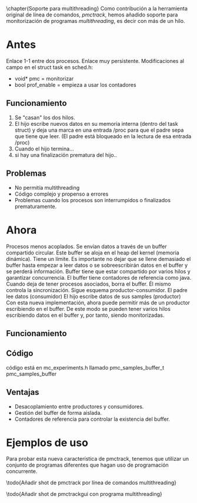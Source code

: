 \chapter{Soporte para multithreading}
Como contribución a la herramienta original de línea de comandos, $pmctrack$, hemos añadido soporte para monitorización de programas *multithreading*, es decir con más de un hilo.

# Antes
Enlace 1-1 entre dos procesos. Enlace muy persistente.
Modificaciones al campo en el struct task en sched.h:
* void* pmc = monitorizar
* bool prof_enable = empieza a usar los contadores
## Funcionamiento
1. Se "casan" los dos hilos.
2. El hijo escribe nuevos datos en su memoria interna (dentro del task struct) y deja una marca en una entrada /proc para que el padre sepa que tiene que leer. (El padre está bloqueado en la lectura de esa entrada /proc)
3. Cuando el hijo termina...
4. si hay una finalización prematura del hijo..

## Problemas
* No permitía multithreading
* Código complejo y propenso a errores
* Problemas cuando los procesos son interrumpidos o finalizados prematuramente.

# Ahora
Procesos menos acoplados. Se envían datos a través de un buffer compartido circular.
Este buffer se aloja en el heap del kernel (memoria dinámica). Tiene un límite. Es importante no dejar que se llene demasiado el
buffer hasta empezar a leer datos o se sobreescribirán datos en el buffer y se perderá información.
Buffer tiene que estar compartido por varios hilos y garantizar concurrencia.
El buffer tiene contadores de referencia como java. Cuando deja de tener procesos asociados, borra el buffer.
Él mismo controla la sincronización.
Sigue esquema productor-consumidor.
El padre lee datos (consumidor)
El hijo escribe datos de sus samples (productor)
Con esta nueva implementación, ahora puede permitir más de un productor escribiendo en el buffer. De este modo se pueden tener varios hilos escribiendo datos en el buffer y, por tanto, siendo monitorizadas.


## Funcionamiento



## Código
código está en mc_experiments.h llamado pmc_samples_buffer_t pmc_samples_buffer


## Ventajas
* Desacoplamiento entre productores y consumidores.
* Gestión del buffer de forma aislada.
* Contadores de referencia para controlar la existencia del buffer.


# Ejemplos de uso
Para probar esta nueva característica de pmctrack, tenemos que utilizar un conjunto de programas diferentes que hagan uso de programación concurrente.

\todo{Añadir shot de pmctrack por línea de comandos multithreading}

\todo{Añadir shot de pmctrackgui con programa multithreading}
